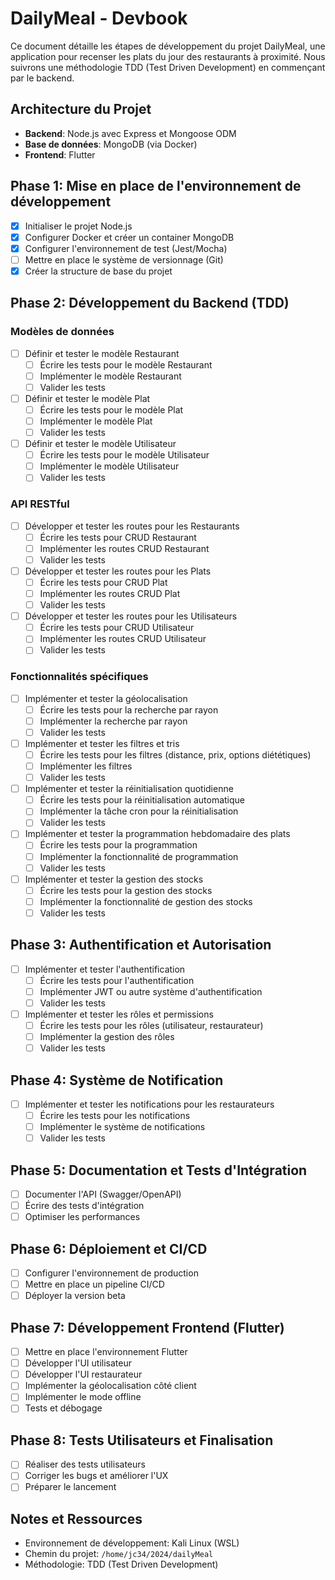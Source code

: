 # DailyMeal - Devbook

Ce document détaille les étapes de développement du projet DailyMeal, une application pour recenser les plats du jour des restaurants à proximité. Nous suivrons une méthodologie TDD (Test Driven Development) en commençant par le backend.

## Architecture du Projet

- **Backend**: Node.js avec Express et Mongoose ODM
- **Base de données**: MongoDB (via Docker)
- **Frontend**: Flutter

## Phase 1: Mise en place de l'environnement de développement

- [x] Initialiser le projet Node.js
- [x] Configurer Docker et créer un container MongoDB
- [x] Configurer l'environnement de test (Jest/Mocha)
- [ ] Mettre en place le système de versionnage (Git)
- [x] Créer la structure de base du projet

## Phase 2: Développement du Backend (TDD)

### Modèles de données

- [ ] Définir et tester le modèle Restaurant
  - [ ] Écrire les tests pour le modèle Restaurant
  - [ ] Implémenter le modèle Restaurant
  - [ ] Valider les tests

- [ ] Définir et tester le modèle Plat
  - [ ] Écrire les tests pour le modèle Plat
  - [ ] Implémenter le modèle Plat
  - [ ] Valider les tests

- [ ] Définir et tester le modèle Utilisateur
  - [ ] Écrire les tests pour le modèle Utilisateur
  - [ ] Implémenter le modèle Utilisateur
  - [ ] Valider les tests

### API RESTful

- [ ] Développer et tester les routes pour les Restaurants
  - [ ] Écrire les tests pour CRUD Restaurant
  - [ ] Implémenter les routes CRUD Restaurant
  - [ ] Valider les tests

- [ ] Développer et tester les routes pour les Plats
  - [ ] Écrire les tests pour CRUD Plat
  - [ ] Implémenter les routes CRUD Plat
  - [ ] Valider les tests

- [ ] Développer et tester les routes pour les Utilisateurs
  - [ ] Écrire les tests pour CRUD Utilisateur
  - [ ] Implémenter les routes CRUD Utilisateur
  - [ ] Valider les tests

### Fonctionnalités spécifiques

- [ ] Implémenter et tester la géolocalisation
  - [ ] Écrire les tests pour la recherche par rayon
  - [ ] Implémenter la recherche par rayon
  - [ ] Valider les tests

- [ ] Implémenter et tester les filtres et tris
  - [ ] Écrire les tests pour les filtres (distance, prix, options diététiques)
  - [ ] Implémenter les filtres
  - [ ] Valider les tests

- [ ] Implémenter et tester la réinitialisation quotidienne
  - [ ] Écrire les tests pour la réinitialisation automatique
  - [ ] Implémenter la tâche cron pour la réinitialisation
  - [ ] Valider les tests

- [ ] Implémenter et tester la programmation hebdomadaire des plats
  - [ ] Écrire les tests pour la programmation
  - [ ] Implémenter la fonctionnalité de programmation
  - [ ] Valider les tests

- [ ] Implémenter et tester la gestion des stocks
  - [ ] Écrire les tests pour la gestion des stocks
  - [ ] Implémenter la fonctionnalité de gestion des stocks
  - [ ] Valider les tests

## Phase 3: Authentification et Autorisation

- [ ] Implémenter et tester l'authentification
  - [ ] Écrire les tests pour l'authentification
  - [ ] Implémenter JWT ou autre système d'authentification
  - [ ] Valider les tests

- [ ] Implémenter et tester les rôles et permissions
  - [ ] Écrire les tests pour les rôles (utilisateur, restaurateur)
  - [ ] Implémenter la gestion des rôles
  - [ ] Valider les tests

## Phase 4: Système de Notification

- [ ] Implémenter et tester les notifications pour les restaurateurs
  - [ ] Écrire les tests pour les notifications
  - [ ] Implémenter le système de notifications
  - [ ] Valider les tests

## Phase 5: Documentation et Tests d'Intégration

- [ ] Documenter l'API (Swagger/OpenAPI)
- [ ] Écrire des tests d'intégration
- [ ] Optimiser les performances

## Phase 6: Déploiement et CI/CD

- [ ] Configurer l'environnement de production
- [ ] Mettre en place un pipeline CI/CD
- [ ] Déployer la version beta

## Phase 7: Développement Frontend (Flutter)

- [ ] Mettre en place l'environnement Flutter
- [ ] Développer l'UI utilisateur
- [ ] Développer l'UI restaurateur
- [ ] Implémenter la géolocalisation côté client
- [ ] Implémenter le mode offline
- [ ] Tests et débogage

## Phase 8: Tests Utilisateurs et Finalisation

- [ ] Réaliser des tests utilisateurs
- [ ] Corriger les bugs et améliorer l'UX
- [ ] Préparer le lancement

## Notes et Ressources

- Environnement de développement: Kali Linux (WSL)
- Chemin du projet: `/home/jc34/2024/dailyMeal`
- Méthodologie: TDD (Test Driven Development)
